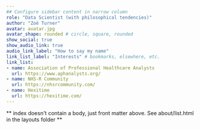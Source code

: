 ```yaml
---
## Configure sidebar content in narrow column
role: "Data Scientist (with philosophical tendencies)"
author: "Zoë Turner"
avatar: avatar.jpg
avatar_shape: rounded # circle, square, rounded
show_social: true
show_audio_link: true
audio_link_label: "How to say my name" 
link_list_label: "Interests" # bookmarks, elsewhere, etc.
link_list:
- name: Association of Professional Healthcare Analysts
  url: https://www.aphanalysts.org/
- name: NHS-R Community
  url: https://nhsrcommunity.com/
- name: Hexitime
  url: https://hexitime.com/
---
```


** index doesn't contain a body, just front matter above.
See about/list.html in the layouts folder **
